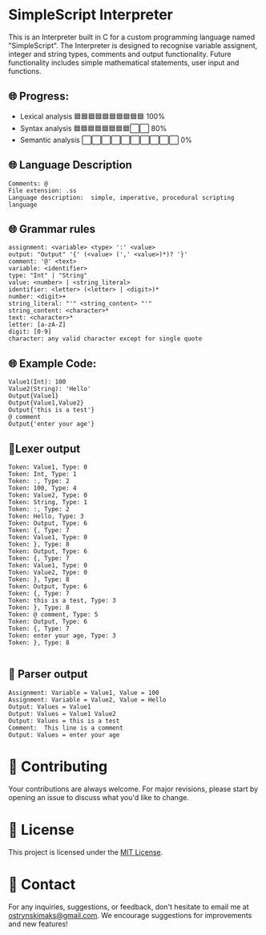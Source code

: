 # SimpleScript Interpreter

This is an Interpreter built in C for a custom programming language named "SimpleScript". The Interpreter is designed to recognise variable assignent, integer and string types, comments and output functionality. Future functionality includes simple mathematical statements, user input and functions. 

## 🌐 Progress:

- Lexical analysis 🟦🟦🟦🟦🟦🟦🟦🟦🟦🟦 100%
- Syntax analysis  🟦🟦🟦🟦🟦🟦🟦🟦⬜️⬜️ 80%
- Semantic analysis ⬜️⬜️⬜️⬜️⬜️⬜️⬜️⬜️⬜️⬜️ 0%

## 🌐 Language Description 

```
Comments: @
File extension: .ss
Language description:  simple, imperative, procedural scripting language
```

## 🌐 Grammar rules

```
assignment: <variable> <type> ':' <value>
output: "Output" '{' (<value> (',' <value>)*)? '}'
comment: '@' <text>
variable: <identifier>
type: "Int" | "String"
value: <number> | <string_literal>
identifier: <letter> (<letter> | <digit>)*
number: <digit>+
string_literal: "'" <string_content> "'"
string_content: <character>*
text: <character>*
letter: [a-zA-Z]
digit: [0-9]
character: any valid character except for single quote
```

## 🌐 Example Code:

```
Value1(Int): 100
Value2(String): 'Hello'
Output{Value1}
Output{Value1,Value2}
Output{'this is a test'}
@ comment
Output{'enter your age'}

```
## 📌Lexer output

```
Token: Value1, Type: 0
Token: Int, Type: 1
Token: :, Type: 2
Token: 100, Type: 4
Token: Value2, Type: 0
Token: String, Type: 1
Token: :, Type: 2
Token: Hello, Type: 3
Token: Output, Type: 6
Token: {, Type: 7
Token: Value1, Type: 0
Token: }, Type: 8
Token: Output, Type: 6
Token: {, Type: 7
Token: Value1, Type: 0
Token: Value2, Type: 0
Token: }, Type: 8
Token: Output, Type: 6
Token: {, Type: 7
Token: this is a test, Type: 3
Token: }, Type: 8
Token: @ comment, Type: 5
Token: Output, Type: 6
Token: {, Type: 7
Token: enter your age, Type: 3
Token: }, Type: 8
 
```

## 📌 Parser output

```
Assignment: Variable = Value1, Value = 100
Assignment: Variable = Value2, Value = Hello
Output: Values = Value1 
Output: Values = Value1 Value2 
Output: Values = this is a test 
Comment:  This line is a comment
Output: Values = enter your age 
```

# 📝 Contributing
Your contributions are always welcome. For major revisions, please start by opening an issue to discuss what you'd like to change.

# 📜 License
This project is licensed under the [MIT License](https://opensource.org/licenses/MIT).

# 💼 Contact
For any inquiries, suggestions, or feedback, don't hesitate to email me at [ostrynskimaks@gmail.com](mailto:ostrynskimaks@gmail.com).
We encourage suggestions for improvements and new features!
